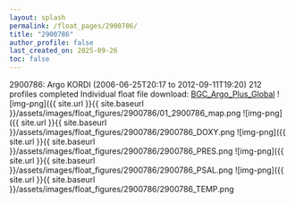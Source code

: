 ```yaml
---
layout: splash
permalink: /float_pages/2900786/
title: "2900786"
author_profile: false
last_created_on: 2025-09-26
toc: false
---
```

 
2900786: Argo KORDI (2006-06-25T20:17 to 2012-09-11T19:20)
212 profiles completed
Individual float file download: [BGC_Argo_Plus_Global](https://ftp.soest.hawaii.edu/bgc_argo_plus/Individual_Floats/outliers_removed/2900786_Sprof_processed.nc)
![img-png]({{ site.url }}{{ site.baseurl }}/assets/images/float_figures/2900786/01_2900786_map.png
![img-png]({{ site.url }}{{ site.baseurl }}/assets/images/float_figures/2900786/2900786_DOXY.png
![img-png]({{ site.url }}{{ site.baseurl }}/assets/images/float_figures/2900786/2900786_PRES.png
![img-png]({{ site.url }}{{ site.baseurl }}/assets/images/float_figures/2900786/2900786_PSAL.png
![img-png]({{ site.url }}{{ site.baseurl }}/assets/images/float_figures/2900786/2900786_TEMP.png
